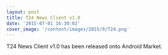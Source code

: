 ```yaml
---
layout: post
title: T24 News Client v1.0
date: '2015-07-01 16:30:02'
cover_image: '/content/images/2015/9/T24.png'
---
```


<p>T24 News Client v1.0 has been released onto Android Market. </p
[Download](https://play.google.com/store/apps/details?id=com.asilarslan.t24)


